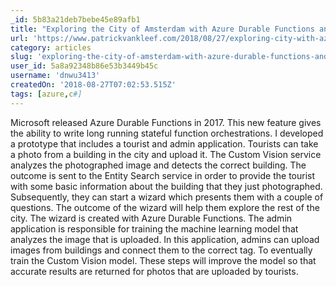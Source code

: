 ```yaml
---
_id: 5b83a21deb7bebe45e89afb1
title: "Exploring the City of Amsterdam with Azure Durable Functions and the Custom Vision Service"
url: 'https://www.patrickvankleef.com/2018/08/27/exploring-city-with-azure-durable-functions-and-the-custom-vision-service/'
category: articles
slug: 'exploring-the-city-of-amsterdam-with-azure-durable-functions-and-the-custom-vision-service'
user_id: 5a8a92348b86e53b3449b45c
username: 'dnwu3413'
createdOn: '2018-08-27T07:02:53.515Z'
tags: [azure,c#]
---
```


Microsoft released Azure Durable Functions in 2017. This new feature gives the ability to write long running stateful function orchestrations. I developed a prototype that includes a tourist and admin application. Tourists can take a photo from a building in the city and upload it. The Custom Vision service analyzes the photographed image and detects the correct building. The outcome is sent to the Entity Search service in order to provide the tourist with some basic information about the building that they just photographed. Subsequently, they can start a wizard which presents them with a couple of questions. The outcome of the wizard will help them explore the rest of the city. The wizard is created with Azure Durable Functions. The admin application is responsible for training the machine learning model that analyzes the image that is uploaded. In this application, admins can upload images from buildings and connect them to the correct tag. To eventually train the Custom Vision model. These steps will improve the model so that accurate results are returned for photos that are uploaded by tourists.
